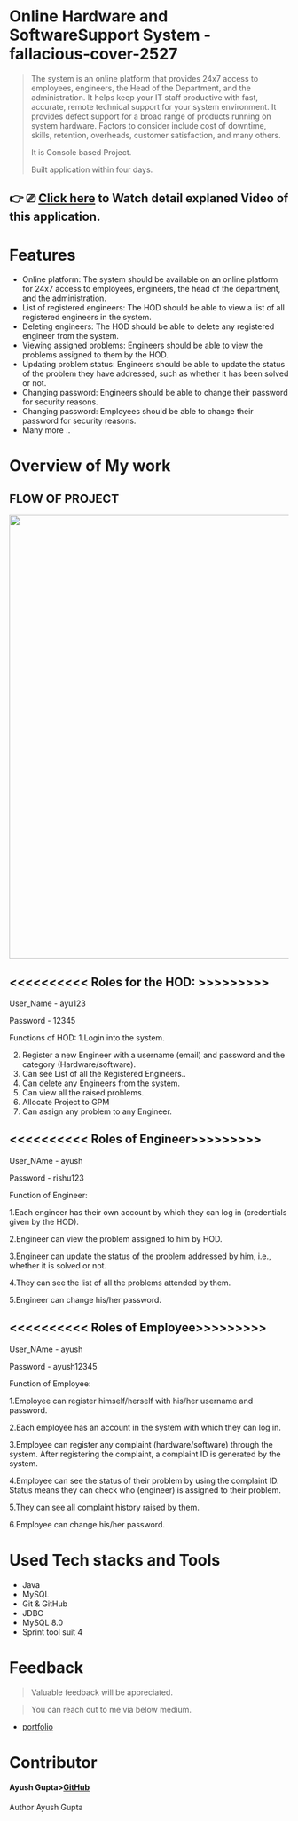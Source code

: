 





# Online Hardware and SoftwareSupport System - fallacious-cover-2527

> The system is an online platform that provides 24x7 access to employees, engineers, the Head of the Department, and the administration. It helps keep your IT staff productive with fast, accurate, remote technical support for your system environment. It provides defect support for a broad range of products running on system hardware. Factors to consider include cost of downtime, skills, retention, overheads, customer satisfaction, and many others.
>
>It is Console based Project.
>
>Built application within four days.

## 👉 ⎚ [Click here](https://drive.google.com/drive/folders/1K64-L6IqPezRSji3uevLYchl5Ji4MM0o?usp=share_link) to Watch detail explaned Video of this application.



# Features 

- Online platform: The system should be available on an online platform for 24x7 access to employees, engineers, the head of the department, and the administration.
- List of registered engineers: The HOD should be able to view a list of all registered engineers in the system.
- Deleting engineers: The HOD should be able to delete any registered engineer from the system.
- Viewing assigned problems: Engineers should be able to view the problems assigned to them by the HOD.
- Updating problem status: Engineers should be able to update the status of the problem they have addressed, such as whether it has been solved or not.
- Changing password: Engineers should be able to change their password for security reasons.
- Changing password: Employees should be able to change their password for security reasons.
- Many more .. 



# Overview of My work 
## FLOW OF PROJECT
<p align="center">
  <img width="800"  src="https://github.com/ayush-a2/fallacious-cover-2527/blob/37d5b09ab93140051c06af2a265f935bac988b72/Colorful%20Minimalist%20Linear%20Steps%20Circular%20Diagram.png?raw=true">
</p>
<h2><<<<<<<<<<  Roles for the HOD: >>>>>>>>> </h2>

User_Name - ayu123

Password - 12345

Functions of HOD:
1.Login into the system. 

2. Register a new Engineer with a username (email) and password and the category (Hardware/software). 
3. Can see List of all the Registered Engineers..
4. Can delete any Engineers from the system.
5. Can view all the raised problems.
6. Allocate  Project to GPM
7. Can assign any problem to any Engineer.

<h2><<<<<<<<<<  Roles of Engineer>>>>>>>>> </h2>

User_NAme - ayush

Password - rishu123

Function of Engineer:

1.Each engineer has their own account by which they can log in (credentials given by the HOD).  

2.Engineer can view the problem assigned to him by HOD. 

3.Engineer can update the status of the problem addressed by him, i.e., whether it is solved or not. 

4.They can see the list of all the problems attended by them. 

5.Engineer can change his/her password. 

<h2><<<<<<<<<<  Roles of Employee>>>>>>>>> </h2>

User_NAme - ayush

Password - ayush12345

Function of Employee:

1.Employee can register himself/herself with his/her username and password. 

2.Each employee has an account in the system with which they can log in.

3.Employee can register any complaint (hardware/software) through the system. After registering the complaint, a complaint ID is generated by the system.

4.Employee can see the status of their problem by using the complaint ID. Status means they can check who (engineer) is assigned to their problem.

5.They can see all complaint history raised by them.

6.Employee can change his/her password.



# Used Tech stacks and Tools 

- Java
- MySQL
- Git & GitHub
- JDBC
- MySQL 8.0
- Sprint tool suit 4



# Feedback
> Valuable feedback will be appreciated.

> You can reach out to me via below medium.

- [portfolio](https://ayush-a2.github.io/)

# Contributor
#### Ayush Gupta>[GitHub](https://github.com/ayush-a2)

Author
Ayush Gupta

<!-- /Ayush -->
